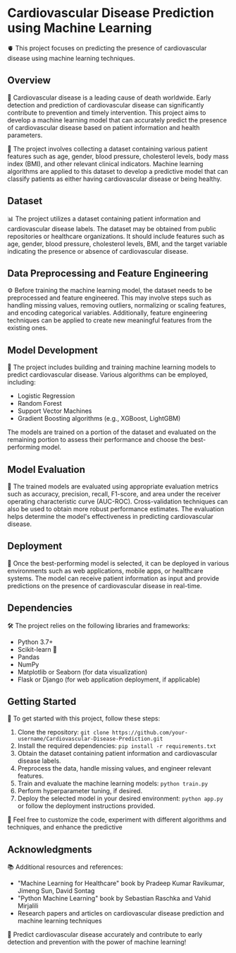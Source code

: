 # Cardiovascular Disease Prediction using Machine Learning

🫀 This project focuses on predicting the presence of cardiovascular disease using machine learning techniques.

## Overview

📝 Cardiovascular disease is a leading cause of death worldwide. Early detection and prediction of cardiovascular disease can significantly contribute to prevention and timely intervention. This project aims to develop a machine learning model that can accurately predict the presence of cardiovascular disease based on patient information and health parameters.

🔎 The project involves collecting a dataset containing various patient features such as age, gender, blood pressure, cholesterol levels, body mass index (BMI), and other relevant clinical indicators. Machine learning algorithms are applied to this dataset to develop a predictive model that can classify patients as either having cardiovascular disease or being healthy.

## Dataset

📊 The project utilizes a dataset containing patient information and cardiovascular disease labels. The dataset may be obtained from public repositories or healthcare organizations. It should include features such as age, gender, blood pressure, cholesterol levels, BMI, and the target variable indicating the presence or absence of cardiovascular disease.

## Data Preprocessing and Feature Engineering

⚙️ Before training the machine learning model, the dataset needs to be preprocessed and feature engineered. This may involve steps such as handling missing values, removing outliers, normalizing or scaling features, and encoding categorical variables. Additionally, feature engineering techniques can be applied to create new meaningful features from the existing ones.

## Model Development

🔧 The project includes building and training machine learning models to predict cardiovascular disease. Various algorithms can be employed, including:

- Logistic Regression
- Random Forest
- Support Vector Machines
- Gradient Boosting algorithms (e.g., XGBoost, LightGBM)

The models are trained on a portion of the dataset and evaluated on the remaining portion to assess their performance and choose the best-performing model.

## Model Evaluation

🧪 The trained models are evaluated using appropriate evaluation metrics such as accuracy, precision, recall, F1-score, and area under the receiver operating characteristic curve (AUC-ROC). Cross-validation techniques can also be used to obtain more robust performance estimates. The evaluation helps determine the model's effectiveness in predicting cardiovascular disease.


## Deployment

🚀 Once the best-performing model is selected, it can be deployed in various environments such as web applications, mobile apps, or healthcare systems. The model can receive patient information as input and provide predictions on the presence of cardiovascular disease in real-time.

## Dependencies

🛠️ The project relies on the following libraries and frameworks:

- Python 3.7+
- Scikit-learn 🚀
- Pandas
- NumPy
- Matplotlib or Seaborn (for data visualization)
- Flask or Django (for web application deployment, if applicable)

## Getting Started

🚀 To get started with this project, follow these steps:

1. Clone the repository: `git clone https://github.com/your-username/Cardiovascular-Disease-Prediction.git`
2. Install the required dependencies: `pip install -r requirements.txt`
3. Obtain the dataset containing patient information and cardiovascular disease labels.
4. Preprocess the data, handle missing values, and engineer relevant features.
5. Train and evaluate the machine learning models: `python train.py`
6. Perform hyperparameter tuning, if desired.
7. Deploy the selected model in your desired environment: `python app.py` or follow the deployment instructions provided.

📝 Feel free to customize the code, experiment with different algorithms and techniques, and enhance the predictive

## Acknowledgments


📚 Additional resources and references:

- "Machine Learning for Healthcare" book by Pradeep Kumar Ravikumar, Jimeng Sun, David Sontag
- "Python Machine Learning" book by Sebastian Raschka and Vahid Mirjalili
- Research papers and articles on cardiovascular disease prediction and machine learning techniques


💓 Predict cardiovascular disease accurately and contribute to early detection and prevention with the power of machine learning!
